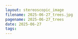 ```yaml
---
layout: stereoscopic_image
filename: 2025-06-27_trees.jpg
pagename: 2025-06-27_trees
date: 2025-06-27
tags:
---
```

